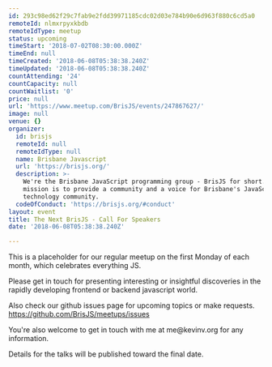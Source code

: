 ```yaml
---
id: 293c98ed62f29c7fab9e2fdd39971185cdc02d03e784b90e6d963f880c6cd5a0
remoteId: nlmxrpyxkbdb
remoteIdType: meetup
status: upcoming
timeStart: '2018-07-02T08:30:00.000Z'
timeEnd: null
timeCreated: '2018-06-08T05:38:38.240Z'
timeUpdated: '2018-06-08T05:38:38.240Z'
countAttending: '24'
countCapacity: null
countWaitlist: '0'
price: null
url: 'https://www.meetup.com/BrisJS/events/247867627/'
image: null
venue: {}
organizer:
  id: brisjs
  remoteId: null
  remoteIdType: null
  name: Brisbane Javascript
  url: 'https://brisjs.org/'
  description: >-
    We're the Brisbane JavaScript programming group - BrisJS for short. Our
    mission is to provide a community and a voice for Brisbane's JavaScript
    technology community.
  codeOfConduct: 'https://brisjs.org/#conduct'
layout: event
title: The Next BrisJS - Call For Speakers
date: '2018-06-08T05:38:38.240Z'

---
```

<p>This is a placeholder for our regular meetup on the first Monday of each month, which celebrates everything JS.</p> <p>Please get in touch for presenting interesting or insightful discoveries in the rapidly developing frontend or backend javascript world.</p> <p>Also check our github issues page for upcoming topics or make requests. <a href="https://github.com/BrisJS/meetups/issues" class="linkified">https://github.com/BrisJS/meetups/issues</a></p> <p>You're also welcome to get in touch with me at me@kevinv.org for any information.</p> <p>Details for the talks will be published toward the final date.</p>
